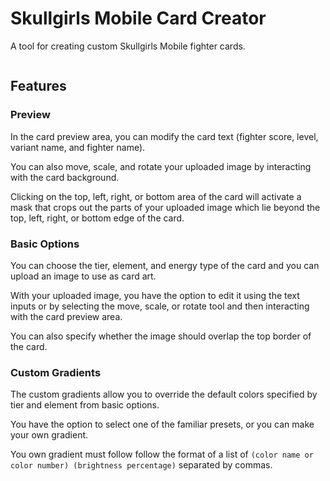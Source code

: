 # Skullgirls Mobile Card Creator

A tool for creating custom Skullgirls Mobile fighter cards.

<img src="">

## Features

### Preview

In the card preview area, you can modify the card text (fighter score, level, variant name, and fighter name).

You can also move, scale, and rotate your uploaded image by interacting with the card background.

Clicking on the top, left, right, or bottom area of the card will activate a mask that crops out the parts of your uploaded image which lie beyond the top, left, right, or bottom edge of the card.

### Basic Options

You can choose the tier, element, and energy type of the card and you can upload an image to use as card art.

With your uploaded image, you have the option to edit it using the text inputs or by selecting the move, scale, or rotate tool and then interacting with the card preview area.

You can also specify whether the image should overlap the top border of the card.

### Custom Gradients

The custom gradients allow you to override the default colors specified by tier and element from basic options.

You have the option to select one of the familiar presets, or you can make your own gradient.

You own gradient must follow follow the format of a list of `(color name or color number) (brightness percentage)` separated by commas.
